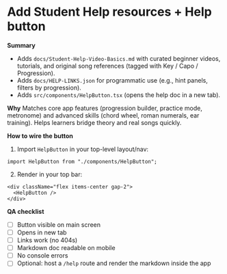 # Add Student Help resources + Help button

**Summary**
- Adds `docs/Student-Help-Video-Basics.md` with curated beginner videos, tutorials, and original song references (tagged with Key / Capo / Progression).
- Adds `docs/HELP-LINKS.json` for programmatic use (e.g., hint panels, filters by progression).
- Adds `src/components/HelpButton.tsx` (opens the help doc in a new tab).

**Why**
Matches core app features (progression builder, practice mode, metronome) and advanced skills (chord wheel, roman numerals, ear training). Helps learners bridge theory and real songs quickly.

**How to wire the button**
1) Import `HelpButton` in your top-level layout/nav:
```tsx
import HelpButton from "./components/HelpButton";
```
2) Render in your top bar:
```tsx
<div className="flex items-center gap-2">
  <HelpButton />
</div>
```

**QA checklist**
- [ ] Button visible on main screen
- [ ] Opens in new tab
- [ ] Links work (no 404s)
- [ ] Markdown doc readable on mobile
- [ ] No console errors
- [ ] Optional: host a `/help` route and render the markdown inside the app
